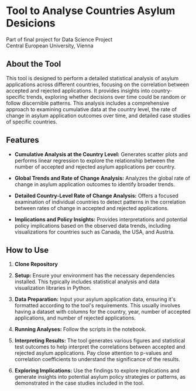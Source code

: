 # Tool to Analyse Countries Asylum Desicions
Part of final project for Data Science Project   
Central European University, Vienna  
## About the Tool

This tool is designed to perform a detailed statistical analysis of asylum applications across different countries, focusing on the correlation between accepted and rejected applications. It provides insights into country-specific trends, exploring whether decisions over time could be random or follow discernible patterns. This analysis includes a comprehensive approach to examining cumulative data at the country level, the rate of change in asylum application outcomes over time, and detailed case studies of specific countries.

## Features

- **Cumulative Analysis at the Country Level:** Generates scatter plots and performs linear regression to explore the relationship between the number of accepted and rejected asylum applications per country.

- **Global Trends and Rate of Change Analysis:** Analyzes the global rate of change in asylum application outcomes to identify broader trends.

- **Detailed Country-Level Rate of Change Analysis:** Offers a focused examination of individual countries to detect patterns in the correlation between rates of change in accepted and rejected applications.

- **Implications and Policy Insights:** Provides interpretations and potential policy implications based on the observed data trends, including visualizations for countries such as Canada, the USA, and Austria.

## How to Use
1. **Clone Repository** 
1. **Setup:** Ensure your environment has the necessary dependencies installed. This typically includes statistical analysis and data visualization libraries in Python.

2. **Data Preparation:** Input your asylum application data, ensuring it's formatted according to the tool's requirements. This usually involves having a dataset with columns for the country, year, number of accepted applications, and number of rejected applications.

3. **Running Analyses:**
    Follow the scripts in the notebook.
4. **Interpreting Results:** The tool generates various figures and statistical test outcomes to help interpret the correlations between accepted and rejected asylum applications. Pay close attention to p-values and correlation coefficients to understand the significance of the results.

5. **Exploring Implications:** Use the findings to explore implications and generate insights into potential asylum policy strategies or patterns, as demonstrated in the case studies included in the tool.

